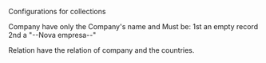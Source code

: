 Configurations for collections

Company have only the Company's name and Must be:
1st an empty record
2nd a "--Nova empresa--"

Relation have the relation of company and the countries.
